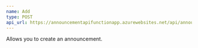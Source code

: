 ```yaml
---
name: Add
type: POST
api_url: https://announcementapifunctionapp.azurewebsites.net/api/announcement
---
```


Allows you to create an announcement.